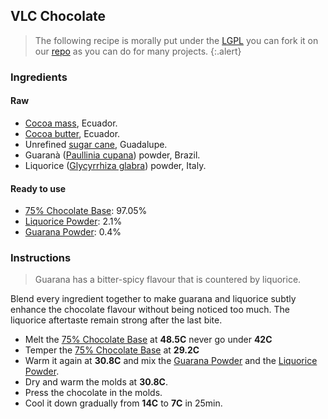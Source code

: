 VLC Chocolate
-------------

> The following recipe is morally put under the
> [LGPL](http://2.borgodoro.it/license) you can
> fork it on our [repo](http://github.com/borgodoro/choco)
> as you can do for many projects.
{:.alert}

### Ingredients

#### Raw

- [Cocoa mass](http://en.wikipedia.org/wiki/Chocolate_liquor), Ecuador.
- [Cocoa butter](http://en.wikipedia.org/wiki/Cocoa_butter), Ecuador.
- Unrefined [sugar cane](http://en.wikipedia.org/wiki/Sugarcane), Guadalupe.
- Guaranà ([Paullinia cupana](http://en.wikipedia.org/wiki/Guarana)) powder, Brazil.
- Liquorice ([Glycyrrhiza glabra](http://en.wikipedia.org/wiki/Glycyrrhiza_glabra)) powder, Italy.

#### Ready to use

- [75% Chocolate Base](http://shop.borgodoro.it/products/chocolate-base-75): 97.05%
- [Liquorice Powder](http://shop.borgodoro.it/products/liquorice-powder): 2.1%
- [Guarana Powder](http://shop.borgodoro.it/products/guarana-powder): 0.4%

### Instructions

> Guarana has a bitter-spicy flavour that is countered by liquorice.

Blend every ingredient together to make guarana and liquorice subtly enhance
the chocolate flavour without being noticed too much.
The liquorice aftertaste remain strong after the last bite.

- Melt the [75% Chocolate Base](http://shop.borgodoro.it/products/chocolate-base-75) at **48.5C** never go under **42C**
- Temper the [75% Chocolate Base](http://shop.borgodoro.it/products/chocolate-base-75) at **29.2C**
- Warm it again at **30.8C** and mix the [Guarana Powder](http://shop.borgodoro.it/products/guarana-powder) and the [Liquorice Powder](http://shop.borgodoro.it/products/liquorice-powder).
- Dry and warm the molds at **30.8C**.
- Press the chocolate in the molds.
- Cool it down gradually from **14C** to **7C** in 25min.
